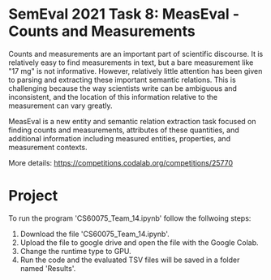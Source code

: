 # SemEval 2021 Task 8: MeasEval - Counts and Measurements
Counts and measurements are an important part of scientific discourse. It is relatively easy to find measurements in text, but a bare measurement like "17 mg" is not informative. However, relatively little attention has been given to parsing and extracting these important semantic relations. This is challenging because the way scientists write can be ambiguous and inconsistent, and the location of this information relative to the measurement can vary greatly.

MeasEval is a new entity and semantic relation extraction task focused on finding counts and measurements, attributes of these quantities, and additional information including measured entities, properties, and measurement contexts.

More details: https://competitions.codalab.org/competitions/25770

# Project
 To run the program 'CS60075_Team_14.ipynb' follow the follwoing steps:
 1. Download the file 'CS60075_Team_14.ipynb'.
 2. Upload the file to google drive and open the file with the Google Colab.
 3. Change the runtime type to GPU.
 4. Run the code and the evaluated TSV files will be saved in a folder named 'Results'.

